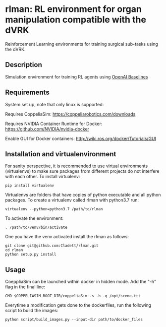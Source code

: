 # rlman: RL environment for organ manipulation compatible with the dVRK
Reinforcement Learning environments for training surgical sub-tasks using the dVRK.

## Description
Simulation environment for training RL agents using [OpenAI Baselines](https://github.com/openai/baselines)

## Requirements
System set up, note that only linux is supported:

Requires CoppeliaSim: https://coppeliarobotics.com/downloads

Requires NVIDIA Container Runtime for Docker: https://github.com/NVIDIA/nvidia-docker

Enable GUI for Docker containers: http://wiki.ros.org/docker/Tutorials/GUI

## Installation and virtualenvironment 
For sanity perspective, it is recommended to use virtual environments (virtualenvs) to make sure packages from different projects do not interfere with each other. 
To install virtualenv:

`pip install virtualenv`

Virtualenvs are folders that have copies of python executable and all python packages. To create a virtualenv called rlman with python3.7 run:

`virtualenv --python=python3.7 /path/to/rlman`

To activate the environment:

`. /path/to/venv/bin/activate`

One you have the venv activated install the rlman as follows:
```
git clone git@github.com:Cladett/rlman.git
cd rlman
python setup.py install
```

## Usage
CoeppliaSim can be launched within docker in hidden mode. Add the "-h" flag in the final line:

```
CMD $COPPELIASIM_ROOT_DIR/coppeliaSim -s -h -q /opt/scene.ttt 
```

Everytime a modification gets done to the dockerfiles, run the following script to build the images:

```
python script/build_images.py --input-dir path/to/docker_files
```
